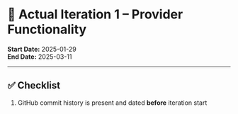 # 📌 Actual Iteration 1 – Provider Functionality

**Start Date:** 2025-01-29  
**End Date:** 2025-03-11  

---

## ✅ Checklist

1. GitHub commit history is present and dated **before** iteration start  